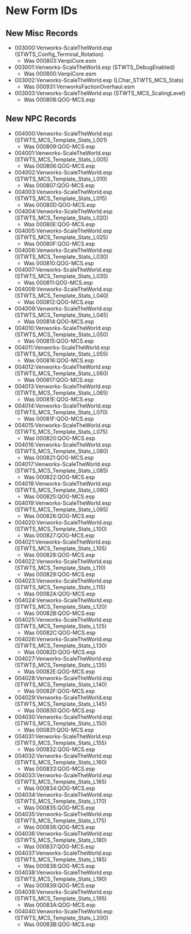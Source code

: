 # New Form IDs

## New Misc Records
- 003000:Venworks-ScaleTheWorld.esp (STWTS_Config_Terminal_Rotation)
  - Was 000803:VenpiCore.esm
- 003001:Venworks-ScaleTheWorld.esp (STWTS_DebugEnabled)
  - Was 000800:VenpiCore.esm
- 003002:Venworks-ScaleTheWorld.esp (LChar_STWTS_MCS_Stats)
  - Was 000931:VenworksFactionOverhaul.esm
- 003003:Venworks-ScaleTheWorld.esp (STWTS_MCS_ScalingLevel)
  - Was 000808:QOG-MCS.esp

## New NPC Records
- 004000:Venworks-ScaleTheWorld.esp (STWTS_MCS_Template_Stats_L001)
  - Was 000809:QOG-MCS.esp
- 004001:Venworks-ScaleTheWorld.esp (STWTS_MCS_Template_Stats_L005)
  - Was 000806:QOG-MCS.esp
- 004002:Venworks-ScaleTheWorld.esp (STWTS_MCS_Template_Stats_L010)
  - Was 000807:QOG-MCS.esp
- 004003:Venworks-ScaleTheWorld.esp (STWTS_MCS_Template_Stats_L015)
  - Was 00080D:QOG-MCS.esp
- 004004:Venworks-ScaleTheWorld.esp (STWTS_MCS_Template_Stats_L020)
  - Was 00080E:QOG-MCS.esp
- 004005:Venworks-ScaleTheWorld.esp (STWTS_MCS_Template_Stats_L025)
  - Was 00080F:QOG-MCS.esp
- 004006:Venworks-ScaleTheWorld.esp (STWTS_MCS_Template_Stats_L030)
  - Was 000810:QOG-MCS.esp
- 004007:Venworks-ScaleTheWorld.esp (STWTS_MCS_Template_Stats_L035)
  - Was 000811:QOG-MCS.esp
- 004008:Venworks-ScaleTheWorld.esp (STWTS_MCS_Template_Stats_L040)
  - Was 000812:QOG-MCS.esp
- 004009:Venworks-ScaleTheWorld.esp (STWTS_MCS_Template_Stats_L045)
  - Was 000814:QOG-MCS.esp
- 004010:Venworks-ScaleTheWorld.esp (STWTS_MCS_Template_Stats_L050)
  - Was 000815:QOG-MCS.esp
- 004011:Venworks-ScaleTheWorld.esp (STWTS_MCS_Template_Stats_L055)
  - Was 000816:QOG-MCS.esp
- 004012:Venworks-ScaleTheWorld.esp (STWTS_MCS_Template_Stats_L060)
  - Was 000817:QOG-MCS.esp
- 004013:Venworks-ScaleTheWorld.esp (STWTS_MCS_Template_Stats_L065)
  - Was 00081E:QOG-MCS.esp
- 004014:Venworks-ScaleTheWorld.esp (STWTS_MCS_Template_Stats_L070)
  - Was 00081F:QOG-MCS.esp
- 004015:Venworks-ScaleTheWorld.esp (STWTS_MCS_Template_Stats_L075)
  - Was 000820:QOG-MCS.esp
- 004016:Venworks-ScaleTheWorld.esp (STWTS_MCS_Template_Stats_L080)
  - Was 000821:QOG-MCS.esp
- 004017:Venworks-ScaleTheWorld.esp (STWTS_MCS_Template_Stats_L085)
  - Was 000822:QOG-MCS.esp
- 004018:Venworks-ScaleTheWorld.esp (STWTS_MCS_Template_Stats_L090)
  - Was 000825:QOG-MCS.esp
- 004019:Venworks-ScaleTheWorld.esp (STWTS_MCS_Template_Stats_L095)
  - Was 000826:QOG-MCS.esp
- 004020:Venworks-ScaleTheWorld.esp (STWTS_MCS_Template_Stats_L100)
  - Was 000827:QOG-MCS.esp
- 004021:Venworks-ScaleTheWorld.esp (STWTS_MCS_Template_Stats_L105)
  - Was 000828:QOG-MCS.esp
- 004022:Venworks-ScaleTheWorld.esp (STWTS_MCS_Template_Stats_L110)
  - Was 000829:QOG-MCS.esp
- 004023:Venworks-ScaleTheWorld.esp (STWTS_MCS_Template_Stats_L115)
  - Was 00082A:QOG-MCS.esp
- 004024:Venworks-ScaleTheWorld.esp (STWTS_MCS_Template_Stats_L120)
  - Was 00082B:QOG-MCS.esp
- 004025:Venworks-ScaleTheWorld.esp (STWTS_MCS_Template_Stats_L125)
  - Was 00082C:QOG-MCS.esp
- 004026:Venworks-ScaleTheWorld.esp (STWTS_MCS_Template_Stats_L130)
  - Was 00082D:QOG-MCS.esp
- 004027:Venworks-ScaleTheWorld.esp (STWTS_MCS_Template_Stats_L135)
  - Was 00082E:QOG-MCS.esp
- 004028:Venworks-ScaleTheWorld.esp (STWTS_MCS_Template_Stats_L140)
  - Was 00082F:QOG-MCS.esp
- 004029:Venworks-ScaleTheWorld.esp (STWTS_MCS_Template_Stats_L145)
  - Was 000830:QOG-MCS.esp
- 004030:Venworks-ScaleTheWorld.esp (STWTS_MCS_Template_Stats_L150)
  - Was 000831:QOG-MCS.esp
- 004031:Venworks-ScaleTheWorld.esp (STWTS_MCS_Template_Stats_L155)
  - Was 000832:QOG-MCS.esp
- 004032:Venworks-ScaleTheWorld.esp (STWTS_MCS_Template_Stats_L160)
  - Was 000833:QOG-MCS.esp
- 004033:Venworks-ScaleTheWorld.esp (STWTS_MCS_Template_Stats_L165)
  - Was 000834:QOG-MCS.esp
- 004034:Venworks-ScaleTheWorld.esp (STWTS_MCS_Template_Stats_L170)
  - Was 000835:QOG-MCS.esp
- 004035:Venworks-ScaleTheWorld.esp (STWTS_MCS_Template_Stats_L175)
  - Was 000836:QOG-MCS.esp
- 004036:Venworks-ScaleTheWorld.esp (STWTS_MCS_Template_Stats_L180)
  - Was 000837:QOG-MCS.esp
- 004037:Venworks-ScaleTheWorld.esp (STWTS_MCS_Template_Stats_L185)
  - Was 000838:QOG-MCS.esp
- 004038:Venworks-ScaleTheWorld.esp (STWTS_MCS_Template_Stats_L190)
  - Was 000839:QOG-MCS.esp
- 004039:Venworks-ScaleTheWorld.esp (STWTS_MCS_Template_Stats_L195)
  - Was 00083A:QOG-MCS.esp
- 004040:Venworks-ScaleTheWorld.esp (STWTS_MCS_Template_Stats_L200)
  - Was 00083B:QOG-MCS.esp

